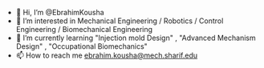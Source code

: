 - 👋 Hi, I’m @EbrahimKousha
- 👀 I’m interested in Mechanical Engineering / Robotics / Control Engineering / Biomechanical Engineering
- 🌱 I’m currently learning "Injection mold Design" , "Advanced Mechanism Design" , "Occupational Biomechanics"
- 📫 How to reach me ebrahim.kousha@mech.sharif.edu

<!---
EbrahimKousha/EbrahimKousha is a ✨ special ✨ repository because its `README.md` (this file) appears on your GitHub profile.
You can click the Preview link to take a look at your changes.
--->
